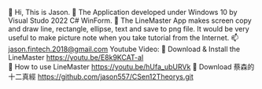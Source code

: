 👋 Hi, This is Jason.
👀 The Application developed under Windows 10 by Visual Studo 2022  C# WinForm.
💞️ The LineMaster App makes screen copy and draw line, rectangle, ellipse, text and save to png file. 
    It would be very useful to make picture note when you take tutorial from the Internet. 
📫 jason.fintech.2018@gmail.com
Youtube Video: 
👀 Download & Install the LineMaster  https://youtu.be/E8k9KCAT-aI  
👀 How to use LineMaster https://youtu.be/hUfa_ubURVk
👀 Download 蔡森的十二真經 https://github.com/jason557/CSen12Theorys.git


